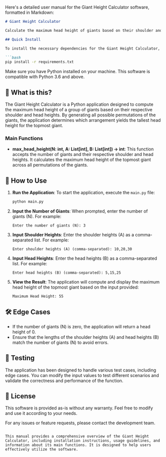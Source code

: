 Here's a detailed user manual for the Giant Height Calculator software, formatted in Markdown:

```markdown
# Giant Height Calculator

Calculate the maximum head height of giants based on their shoulder and head heights.

## Quick Install

To install the necessary dependencies for the Giant Height Calculator, you can use pip:

```bash
pip install -r requirements.txt
```

Make sure you have Python installed on your machine. This software is compatible with Python 3.6 and above.

## 🤔 What is this?

The Giant Height Calculator is a Python application designed to compute the maximum head height of a group of giants based on their respective shoulder and head heights. By generating all possible permutations of the giants, the application determines which arrangement yields the tallest head height for the topmost giant.

### Main Functions

- **max_head_height(N: int, A: List[int], B: List[int]) -> int**: This function accepts the number of giants and their respective shoulder and head heights. It calculates the maximum head height of the topmost giant across all permutations of the giants.

## 📖 How to Use

1. **Run the Application**:
   To start the application, execute the `main.py` file:

   ```bash
   python main.py
   ```

2. **Input the Number of Giants**:
   When prompted, enter the number of giants (N). For example:
   ```
   Enter the number of giants (N): 3
   ```

3. **Input Shoulder Heights**:
   Enter the shoulder heights (A) as a comma-separated list. For example:
   ```
   Enter shoulder heights (A) (comma-separated): 10,20,30
   ```

4. **Input Head Heights**:
   Enter the head heights (B) as a comma-separated list. For example:
   ```
   Enter head heights (B) (comma-separated): 5,15,25
   ```

5. **View the Result**:
   The application will compute and display the maximum head height of the topmost giant based on the input provided:
   ```
   Maximum Head Height: 55
   ```

## 🛠️ Edge Cases

- If the number of giants (N) is zero, the application will return a head height of 0.
- Ensure that the lengths of the shoulder heights (A) and head heights (B) match the number of giants (N) to avoid errors.

## 🧪 Testing

The application has been designed to handle various test cases, including edge cases. You can modify the input values to test different scenarios and validate the correctness and performance of the function.

## 📄 License

This software is provided as-is without any warranty. Feel free to modify and use it according to your needs.

For any issues or feature requests, please contact the development team.

```

This manual provides a comprehensive overview of the Giant Height Calculator, including installation instructions, usage guidelines, and information about its main functions. It is designed to help users effectively utilize the software.